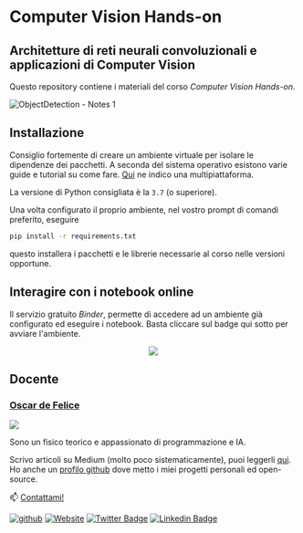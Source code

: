 # Computer Vision Hands-on
## Architetture di reti neurali convoluzionali e applicazioni di Computer Vision

Questo repository contiene i materiali del corso _Computer Vision Hands-on_.

![ObjectDetection - Notes 1](https://user-images.githubusercontent.com/49638680/114857070-242f8680-9de8-11eb-8729-98cc0fa84f1c.png)

## Installazione
Consiglio fortemente di creare un ambiente virtuale per isolare le dipendenze dei pacchetti.
A seconda del sistema operativo esistono varie guide e tutorial su come fare. [Qui](https://packaging.python.org/guides/installing-using-pip-and-virtual-environments/) ne indico una multipiattaforma.

La versione di Python consigliata è la `3.7` (o superiore).

Una volta configurato il proprio ambiente, nel vostro prompt di comandi preferito, eseguire

```bash
pip install -r requirements.txt
```

questo installera i pacchetti e le librerie necessarie al corso nelle versioni opportune.

## Interagire con i notebook online

Il servizio gratuito _Binder_, permette di accedere ad un ambiente già configurato ed eseguire i notebook. Basta cliccare sul badge qui sotto per avviare l'ambiente.

<p align="center">
<a href = https://mybinder.org/v2/gh/DeepLearningItalia/Computer-Vision-Hands-on/HEAD?urlpath=lab> <img src="https://mybinder.org/badge_logo.svg"> </a>
</p>


## Docente
### [Oscar de Felice](https://oscar-defelice.github.io/)

![](https://oscar-defelice.github.io/images/OscarAboutMe.png)

Sono un fisico teorico e appassionato di programmazione e IA.

Scrivo articoli su Medium (molto poco sistematicamente), puoi leggerli [qui](https://oscar-defelice.medium.com/).
Ho anche un [profilo github](https://github.com/oscar-defelice) dove metto i miei progetti personali ed open-source.

📫 [Contattami!](mailto:oscar.defelice@gmail.com)

[![github](https://img.shields.io/github/stars/oscar-defelice?label=GitHub&style=social)](https://github.com/oscar-defelice)
[![Website](https://img.shields.io/badge/oscar--defelice-oscar-orange?style=plastic&logo=netlify&logoColor=informational&link=oscar-defelice.github.io)](https://oscar-defelice.github.io)
[![Twitter Badge](https://img.shields.io/badge/-@OscardeFelice-1ca0f1?style=plastic&labelColor=1ca0f1&logo=twitter&logoColor=white&link=https://twitter.com/oscardefelice)](https://twitter.com/OscardeFelice)
[![Linkedin Badge](https://img.shields.io/badge/-oscardefelice-blue?style=plastic&logo=Linkedin&logoColor=white&link=https://linkedin.com/in/oscar-de-felice-5ab72383/)](https://linkedin.com/in/oscar-de-felice-5ab72383/)
